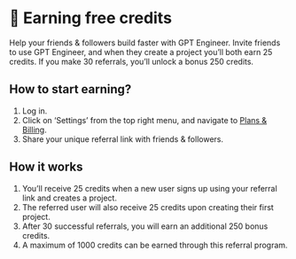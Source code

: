 # :gift: Earning free credits

Help your friends & followers build faster with GPT Engineer. Invite friends to use GPT Engineer, and when they create a project you’ll both earn 25 credits. If you make 30 referrals, you’ll unlock a bonus 250 credits.

## How to start earning?

1. Log in.
2. Click on ‘Settings’ from the top right menu, and navigate to [Plans & Billing](https://gptengineer.app/settings/plans).
3. Share your unique referral link with friends & followers.

## How it works

1. You’ll receive 25 credits when a new user signs up using your referral link and creates a project.
2. The referred user will also receive 25 credits upon creating their first project.
3. After 30 successful referrals, you will earn an additional 250 bonus credits.
4. A maximum of 1000 credits can be earned through this referral program.

